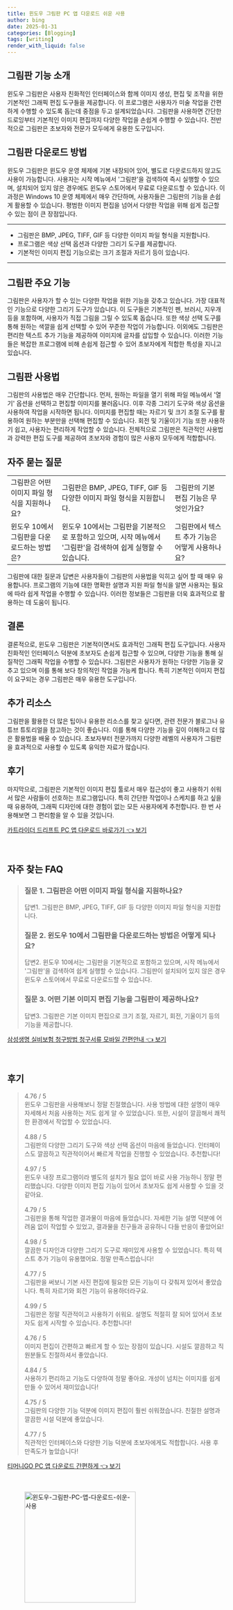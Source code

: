 ```yaml
---
title: 윈도우 그림판 PC 앱 다운로드 쉬운 사용
author: bing
date: 2025-01-31
categories: [Blogging]
tags: [writing]
render_with_liquid: false
---
```



<h2 id='그림판_기능_소개'>그림판 기능 소개</h2>

<p>윈도우 그림판은 사용자 친화적인 인터페이스와 함께 이미지 생성, 편집 및 조작을 위한 기본적인 그래픽 편집 도구들을 제공합니다. 이 프로그램은 사용자가 미술 작업을 간편하게 수행할 수 있도록 돕는데 중점을 두고 설계되었습니다. 그림판을 사용하면 간단한 드로잉부터 기본적인 이미지 편집까지 다양한 작업을 손쉽게 수행할 수 있습니다. 전반적으로 그림판은 초보자와 전문가 모두에게 유용한 도구입니다.</p>

<h2 id='그림판_다운로드_방법'>그림판 다운로드 방법</h2>

<p>윈도우 그림판은 윈도우 운영 체제에 기본 내장되어 있어, 별도로 다운로드하지 않고도 사용이 가능합니다. 사용자는 시작 메뉴에서 '그림판'을 검색하여 즉시 실행할 수 있으며, 설치되어 있지 않은 경우에도 윈도우 스토어에서 무료로 다운로드할 수 있습니다. 이 과정은 Windows 10 운영 체제에서 매우 간단하며, 사용자들은 그림판의 기능을 손쉽게 활용할 수 있습니다. 평범한 이미지 편집을 넘어서 다양한 작업을 위해 쉽게 접근할 수 있는 점이 큰 장점입니다.</p>

<hr />

<ul>
    <li>그림판은 BMP, JPEG, TIFF, GIF 등 다양한 이미지 파일 형식을 지원합니다.</li>
    <li>프로그램은 색상 선택 옵션과 다양한 그리기 도구를 제공합니다.</li>
    <li>기본적인 이미지 편집 기능으로는 크기 조절과 자르기 등이 있습니다.</li>
</ul>

<hr />

<h2 id='그림판_주요_기능'>그림판 주요 기능</h2>

<p>그림판은 사용자가 할 수 있는 다양한 작업을 위한 기능을 갖추고 있습니다. 가장 대표적인 기능으로 다양한 그리기 도구가 있습니다. 이 도구들은 기본적인 펜, 브러시, 지우개 등을 포함하며, 사용자가 직접 그림을 그릴 수 있도록 돕습니다. 또한 색상 선택 도구를 통해 원하는 색깔을 쉽게 선택할 수 있어 꾸준한 작업이 가능합니다. 이외에도 그림판은 편리한 텍스트 추가 기능을 제공하여 이미지에 글자를 삽입할 수 있습니다. 이러한 기능들은 복잡한 프로그램에 비해 손쉽게 접근할 수 있어 초보자에게 적합한 특성을 지니고 있습니다.</p>

<h2 id='그림판_사용법'>그림판 사용법</h2>

<p>그림판의 사용법은 매우 간단합니다. 먼저, 원하는 파일을 열기 위해 파일 메뉴에서 '열기' 옵션을 선택하고 편집할 이미지를 불러옵니다. 이후 각종 그리기 도구와 색상 옵션을 사용하여 작업을 시작하면 됩니다. 이미지를 편집할 때는 자르기 및 크기 조절 도구를 활용하여 원하는 부분만을 선택해 편집할 수 있습니다. 회전 및 기울이기 기능 또한 사용하기 쉽고, 사용자는 편리하게 작업할 수 있습니다. 전체적으로 그림판은 직관적인 사용법과 강력한 편집 도구를 제공하여 초보자와 경험이 많은 사용자 모두에게 적합합니다.</p>

<h2 id='자주_묻는_질문'>자주 묻는 질문</h2>

<table>
    <tr>
        <td>그림판은 어떤 이미지 파일 형식을 지원하나요?</td>
        <td>그림판은 BMP, JPEG, TIFF, GIF 등 다양한 이미지 파일 형식을 지원합니다.</td>
        <td>그림판의 기본 편집 기능은 무엇인가요?</td>
    </tr>
    <tr>
        <td>윈도우 10에서 그림판을 다운로드하는 방법은?</td>
        <td>윈도우 10에서는 그림판을 기본적으로 포함하고 있으며, 시작 메뉴에서 '그림판'을 검색하여 쉽게 실행할 수 있습니다.</td>
        <td>그림판에서 텍스트 추가 기능은 어떻게 사용하나요?</td>
    </tr>
</table>

<p>그림판에 대한 질문과 답변은 사용자들이 그림판의 사용법을 익히고 싶어 할 때 매우 유용합니다. 프로그램의 기능에 대한 명확한 설명과 지원 파일 형식을 알면 사용자는 필요에 따라 쉽게 작업을 수행할 수 있습니다. 이러한 정보들은 그림판을 더욱 효과적으로 활용하는 데 도움이 됩니다.</p>

<h2 id='결론'>결론</h2>

<p>결론적으로, 윈도우 그림판은 기본적이면서도 효과적인 그래픽 편집 도구입니다. 사용자 친화적인 인터페이스 덕분에 초보자도 손쉽게 접근할 수 있으며, 다양한 기능을 통해 실질적인 그래픽 작업을 수행할 수 있습니다. 그림판은 사용자가 원하는 다양한 기능을 갖추고 있으며 이를 통해 보다 창의적인 작업을 가능케 합니다. 특히 기본적인 이미지 편집이 요구되는 경우 그림판은 매우 유용한 도구입니다.</p>

<h2 id='추가_리소스'>추가 리소스</h2>

<p>그림판을 활용한 더 많은 팁이나 유용한 리소스를 찾고 싶다면, 관련 전문가 블로그나 유튜브 튜토리얼을 참고하는 것이 좋습니다. 이를 통해 다양한 기능을 깊이 이해하고 더 많은 활용법을 배울 수 있습니다. 초보자부터 전문가까지 다양한 레벨의 사용자가 그림판을 효과적으로 사용할 수 있도록 유익한 자료가 많습니다.</p>

<h2 id='후기'>후기</h2>

<p>마지막으로, 그림판은 기본적인 이미지 편집 툴로서 매우 접근성이 좋고 사용하기 쉬워서 많은 사람들이 선호하는 프로그램입니다. 특히 간단한 작업이나 스케치를 하고 싶을 때 유용하여, 그래픽 디자인에 대한 경험이 없는 모든 사용자에게 추천합니다. 한 번 사용해보면 그 편리함을 알 수 있을 것입니다.</p>


<p><a class="click-button" title="카트라이더 드리프트 PC 앱 다운로드 바로가기" href="https://somered.github.io/posts/%EC%B9%B4%ED%8A%B8%EB%9D%BC%EC%9D%B4%EB%8D%94-%EB%93%9C%EB%A6%AC%ED%94%84%ED%8A%B8-PC-%EC%95%B1-%EB%8B%A4%EC%9A%B4%EB%A1%9C%EB%93%9C-%EB%B0%94%EB%A1%9C%EA%B0%80%EA%B8%B0/" rel="dofollow">카트라이더 드리프트 PC 앱 다운로드 바로가기 👈 보기</a></p><br>
<h2 id='자주_찾는_FAQ'>자주 찾는 FAQ</h2>
<div itemscope="" itemtype="https://schema.org/FAQPage"> 
<blockquote> 
<div itemscope="" itemprop="mainEntity" itemtype="https://schema.org/Question"> 
<h3 itemprop="name">질문 1. 그림판은 어떤 이미지 파일 형식을 지원하나요?</h3> 
<div itemscope="" itemprop="acceptedAnswer" itemtype="https://schema.org/Answer"> 
<span itemprop="text"> 
<p>답변1. 그림판은 BMP, JPEG, TIFF, GIF 등 다양한 이미지 파일 형식을 지원합니다.</p> 
</span> 
</div> 
</div> 
<div itemscope="" itemprop="mainEntity" itemtype="https://schema.org/Question"> 
<h3 itemprop="name">질문 2. 윈도우 10에서 그림판을 다운로드하는 방법은 어떻게 되나요?</h3> 
<div itemscope="" itemprop="acceptedAnswer" itemtype="https://schema.org/Answer"> 
<span itemprop="text"> 
<p>답변2. 윈도우 10에서는 그림판을 기본적으로 포함하고 있으며, 시작 메뉴에서 '그림판'을 검색하여 쉽게 실행할 수 있습니다. 그림판이 설치되어 있지 않은 경우 윈도우 스토어에서 무료로 다운로드할 수 있습니다.</p> 
</span> 
</div> 
</div> 
<div itemscope="" itemprop="mainEntity" itemtype="https://schema.org/Question"> 
<h3 itemprop="name">질문 3. 어떤 기본 이미지 편집 기능을 그림판이 제공하나요?</h3> 
<div itemscope="" itemprop="acceptedAnswer" itemtype="https://schema.org/Answer"> 
<span itemprop="text"> 
<p>답변3. 그림판은 기본 이미지 편집으로 크기 조절, 자르기, 회전, 기울이기 등의 기능을 제공합니다.</p> 
</span> 
</div> 
</div> 
</blockquote> 
</div>
<p><a class="click-button" title="삼성생명 실비보험 청구방법 청구서류 모바일 간편안내" href="https://somered.github.io/posts/%EC%82%BC%EC%84%B1%EC%83%9D%EB%AA%85-%EC%8B%A4%EB%B9%84%EB%B3%B4%ED%97%98-%EC%B2%AD%EA%B5%AC%EB%B0%A9%EB%B2%95-%EC%B2%AD%EA%B5%AC%EC%84%9C%EB%A5%98-%EB%AA%A8%EB%B0%94%EC%9D%BC-%EA%B0%84%ED%8E%B8%EC%95%88%EB%82%B4/" rel="dofollow">삼성생명 실비보험 청구방법 청구서류 모바일 간편안내 👈 보기</a></p><br>
<h2 id='후기'>후기</h2>
<div itemscope itemtype="https://schema.org/Product">
  <blockquote>
  <div itemprop="review" itemscope itemtype="https://schema.org/Review">
      <div itemprop="reviewRating" itemscope itemtype="https://schema.org/Rating"> <span itemprop="ratingValue">4.76</span> / <span itemprop="bestRating">5</span> </div>
      <span itemprop="reviewBody">윈도우 그림판을 사용해보니 정말 친절했습니다. 사용 방법에 대한 설명이 매우 자세해서 처음 사용하는 저도 쉽게 알 수 있었습니다. 또한, 시설이 깔끔해서 쾌적한 환경에서 작업할 수 있었습니다.</span>
  </div>
  <br>
  <div itemprop="review" itemscope itemtype="https://schema.org/Review">
      <div itemprop="reviewRating" itemscope itemtype="https://schema.org/Rating"> <span itemprop="ratingValue">4.88</span> / <span itemprop="bestRating">5</span> </div>
      <span itemprop="reviewBody">그림판의 다양한 그리기 도구와 색상 선택 옵션이 마음에 들었습니다. 인터페이스도 깔끔하고 직관적이어서 빠르게 작업을 진행할 수 있었습니다. 추천합니다!</span>
  </div>
  <br>
  <div itemprop="review" itemscope itemtype="https://schema.org/Review">
      <div itemprop="reviewRating" itemscope itemtype="https://schema.org/Rating"> <span itemprop="ratingValue">4.97</span> / <span itemprop="bestRating">5</span> </div>
      <span itemprop="reviewBody">윈도우 내장 프로그램이라 별도의 설치가 필요 없이 바로 사용 가능하니 정말 편리했습니다. 다양한 이미지 편집 기능이 있어서 초보자도 쉽게 사용할 수 있을 것 같아요.</span>
  </div>
  <br>
  <div itemprop="review" itemscope itemtype="https://schema.org/Review">
      <div itemprop="reviewRating" itemscope itemtype="https://schema.org/Rating"> <span itemprop="ratingValue">4.79</span> / <span itemprop="bestRating">5</span> </div>
      <span itemprop="reviewBody">그림판을 통해 작업한 결과물이 마음에 들었습니다. 자세한 기능 설명 덕분에 어려움 없이 작업할 수 있었고, 결과물을 친구들과 공유하니 다들 반응이 좋았어요!</span>
  </div>
  <br>
  <div itemprop="review" itemscope itemtype="https://schema.org/Review">
      <div itemprop="reviewRating" itemscope itemtype="https://schema.org/Rating"> <span itemprop="ratingValue">4.98</span> / <span itemprop="bestRating">5</span> </div>
      <span itemprop="reviewBody">깔끔한 디자인과 다양한 그리기 도구로 재미있게 사용할 수 있었습니다. 특히 텍스트 추가 기능이 유용했어요. 정말 만족스럽습니다!</span>
  </div>
  <br>
  <div itemprop="review" itemscope itemtype="https://schema.org/Review">
      <div itemprop="reviewRating" itemscope itemtype="https://schema.org/Rating"> <span itemprop="ratingValue">4.77</span> / <span itemprop="bestRating">5</span> </div>
      <span itemprop="reviewBody">그림판을 써보니 기본 사진 편집에 필요한 모든 기능이 다 갖춰져 있어서 좋았습니다. 특히 자르기와 회전 기능이 유용하더라구요.</span>
  </div>
  <br>
  <div itemprop="review" itemscope itemtype="https://schema.org/Review">
      <div itemprop="reviewRating" itemscope itemtype="https://schema.org/Rating"> <span itemprop="ratingValue">4.99</span> / <span itemprop="bestRating">5</span> </div>
      <span itemprop="reviewBody">그림판은 정말 직관적이고 사용하기 쉬워요. 설명도 적절히 잘 되어 있어서 초보자도 쉽게 시작할 수 있습니다. 추천합니다!</span>
  </div>
  <br>
  <div itemprop="review" itemscope itemtype="https://schema.org/Review">
      <div itemprop="reviewRating" itemscope itemtype="https://schema.org/Rating"> <span itemprop="ratingValue">4.76</span> / <span itemprop="bestRating">5</span> </div>
      <span itemprop="reviewBody">이미지 편집이 간편하고 빠르게 할 수 있는 장점이 있습니다. 시설도 깔끔하고 직원분들도 친절하셔서 좋았습니다.</span>
  </div>
  <br>
  <div itemprop="review" itemscope itemtype="https://schema.org/Review">
      <div itemprop="reviewRating" itemscope itemtype="https://schema.org/Rating"> <span itemprop="ratingValue">4.84</span> / <span itemprop="bestRating">5</span> </div>
      <span itemprop="reviewBody">사용하기 편리하고 기능도 다양하여 정말 좋아요. 개성이 넘치는 이미지를 쉽게 만들 수 있어서 재미있습니다!</span>
  </div>
  <br>
  <div itemprop="review" itemscope itemtype="https://schema.org/Review">
      <div itemprop="reviewRating" itemscope itemtype="https://schema.org/Rating"> <span itemprop="ratingValue">4.75</span> / <span itemprop="bestRating">5</span> </div>
      <span itemprop="reviewBody">그림판의 다양한 기능 덕분에 이미지 편집이 훨씬 쉬워졌습니다. 친절한 설명과 깔끔한 시설 덕분에 좋았습니다.</span>
  </div>
  <br>
  <div itemprop="review" itemscope itemtype="https://schema.org/Review">
      <div itemprop="reviewRating" itemscope itemtype="https://schema.org/Rating"> <span itemprop="ratingValue">4.77</span> / <span itemprop="bestRating">5</span> </div>
      <span itemprop="reviewBody">직관적인 인터페이스와 다양한 기능 덕분에 초보자에게도 적합합니다. 사용 후 만족도가 높았습니다!</span>
  </div>
  </blockquote>
</div>
<p><a class="click-button" title="티머니GO PC 앱 다운로드 간편하게" href="https://somered.github.io/posts/%ED%8B%B0%EB%A8%B8%EB%8B%88GO-PC-%EC%95%B1-%EB%8B%A4%EC%9A%B4%EB%A1%9C%EB%93%9C-%EA%B0%84%ED%8E%B8%ED%95%98%EA%B2%8C/" rel="dofollow">티머니GO PC 앱 다운로드 간편하게 👈 보기</a></p><br>
<figure class="image"><img src="https://somered.github.io/assets/img/thumbnail/윈도우-그림판-PC-앱-다운로드-쉬운-사용.webp" alt="윈도우-그림판-PC-앱-다운로드-쉬운-사용" width="256" height="256"></figure>